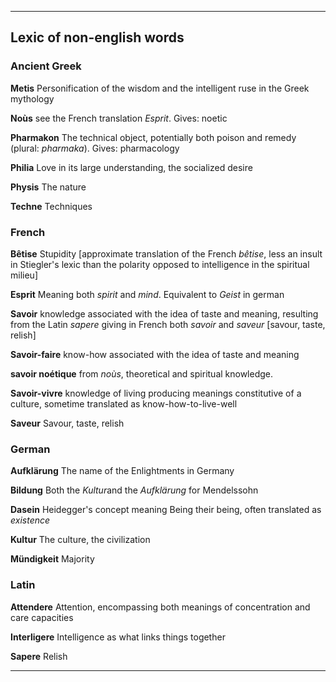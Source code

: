 <!-- MASTERPLAN --><!-- MASTERPLAN -->
<hr>

<h2 class="highlight">Lexic of non-english words</h2>

<h3 id="">Ancient Greek</h3>
<p><strong>Metis</strong> Personification of the wisdom and the intelligent ruse in the Greek mythology</p>
<p><strong>Noùs</strong> see the French translation <em>Esprit</em>. Gives: noetic</p>
<p><strong>Pharmakon</strong> The technical object, potentially both poison and remedy (plural: <em>pharmaka</em>). Gives: pharmacology</p>
<p><strong>Philia</strong> Love in its large understanding, the socialized desire</p>
<p><strong>Physis</strong> The nature</p>
<p><strong>Techne</strong> Techniques</p>

<h3 id="">French</h3>
<p><strong>Bêtise</strong> Stupidity [approximate translation of the French <em>bêtise</em>, less an insult in Stiegler's lexic than the polarity opposed to intelligence in the spiritual milieu]</p>
<p><strong>Esprit</strong> Meaning both <em>spirit</em> and <em>mind</em>. Equivalent to <em>Geist</em> in german</p>
<p><strong>Savoir</strong> knowledge associated with the idea of taste and meaning, resulting from the Latin <em>sapere</em> giving in French both <em>savoir</em> and <em>saveur</em> [savour, taste, relish]</p>
<p><strong>Savoir-faire</strong> know-how associated with the idea of taste and meaning</p>
<p><strong>savoir noétique</strong> from <em>noùs</em>, theoretical and spiritual knowledge.</p>
<p><strong>Savoir-vivre</strong> knowledge of living producing meanings constitutive of a culture, sometime translated as know-how-to-live-well</p>
<p><strong>Saveur</strong> Savour, taste, relish</p>

<h3 id="">German</h3>
<p><strong>Aufklärung</strong> The name of the Enlightments in Germany</p>
<p><strong>Bildung</strong> Both the <em>Kultur</em>and the <em>Aufklärung</em> for Mendelssohn</p>
<p><strong>Dasein</strong> Heidegger's concept meaning Being their being, often translated as <em>existence</em></p>
<p><strong>Kultur</strong> The culture, the civilization</p>
<p><strong>Mündigkeit</strong> Majority</p>

<h3 id="">Latin</h3>
<p><strong>Attendere</strong> Attention, encompassing both meanings of concentration and care capacities</p>
<p><strong>Interligere</strong> Intelligence as what links things together</p>
<p><strong>Sapere</strong> Relish</p>

<hr>
<!-- MASTERPLAN --><!-- MASTERPLAN -->
